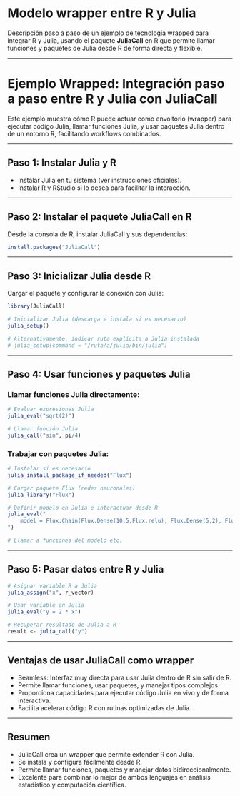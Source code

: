 # Modelo wrapper entre R y Julia

Descripción paso a paso de un ejemplo de tecnología wrapped para integrar R y Julia, usando el paquete **JuliaCall** en R que permite llamar funciones y paquetes de Julia desde R de forma directa y flexible.

***

# Ejemplo Wrapped: Integración paso a paso entre R y Julia con JuliaCall

Este ejemplo muestra cómo R puede actuar como envoltorio (wrapper) para ejecutar código Julia, llamar funciones Julia, y usar paquetes Julia dentro de un entorno R, facilitando workflows combinados.

***

## Paso 1: Instalar Julia y R

- Instalar Julia en tu sistema (ver instrucciones oficiales).
- Instalar R y RStudio si lo desea para facilitar la interacción.

***

## Paso 2: Instalar el paquete JuliaCall en R

Desde la consola de R, instalar JuliaCall y sus dependencias:

```r
install.packages("JuliaCall")
```


***

## Paso 3: Inicializar Julia desde R

Cargar el paquete y configurar la conexión con Julia:

```r
library(JuliaCall)

# Inicializar Julia (descarga e instala si es necesario)
julia_setup()

# Alternativamente, indicar ruta explícita a Julia instalada
# julia_setup(command = "/ruta/a/julia/bin/julia")
```


***

## Paso 4: Usar funciones y paquetes Julia

### Llamar funciones Julia directamente:

```r
# Evaluar expresiones Julia
julia_eval("sqrt(2)")

# Llamar función Julia
julia_call("sin", pi/4)
```


### Trabajar con paquetes Julia:

```r
# Instalar si es necesario
julia_install_package_if_needed("Flux")

# Cargar paquete Flux (redes neuronales)
julia_library("Flux")

# Definir modelo en Julia e interactuar desde R
julia_eval("
    model = Flux.Chain(Flux.Dense(10,5,Flux.relu), Flux.Dense(5,2), Flux.softmax)
")

# Llamar a funciones del modelo etc.
```


***

## Paso 5: Pasar datos entre R y Julia

```r
# Asignar variable R a Julia
julia_assign("x", r_vector)

# Usar variable en Julia
julia_eval("y = 2 * x")

# Recuperar resultado de Julia a R
result <- julia_call("y")
```


***

## Ventajas de usar JuliaCall como wrapper

- Seamless: Interfaz muy directa para usar Julia dentro de R sin salir de R.
- Permite llamar funciones, usar paquetes, y manejar tipos complejos.
- Proporciona capacidades para ejecutar código Julia en vivo y de forma interactiva.
- Facilita acelerar código R con rutinas optimizadas de Julia.

***

## Resumen

- JuliaCall crea un wrapper que permite extender R con Julia.
- Se instala y configura fácilmente desde R.
- Permite llamar funciones, paquetes y manejar datos bidireccionalmente.
- Excelente para combinar lo mejor de ambos lenguajes en análisis estadístico y computación científica.